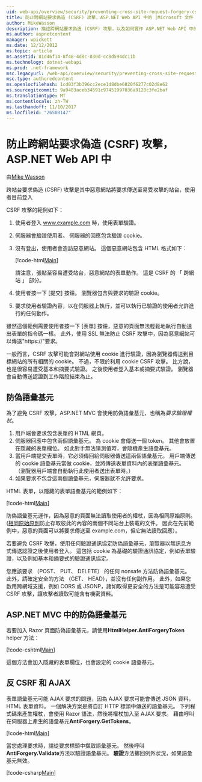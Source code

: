 ```yaml
---
uid: web-api/overview/security/preventing-cross-site-request-forgery-csrf-attacks
title: 防止跨網站要求偽造 (CSRF) 攻擊，ASP.NET Web API 中的 |Microsoft 文件
author: MikeWasson
description: 描述跨網站要求偽造 (CSRF) 攻擊，以及如何實作 ASP.NET Web API 中的反 CSRF 量值。
ms.author: aspnetcontent
manager: wpickett
ms.date: 12/12/2012
ms.topic: article
ms.assetid: 81d46f14-8f48-4d8c-830d-cc8d594dc11b
ms.technology: dotnet-webapi
ms.prod: .net-framework
msc.legacyurl: /web-api/overview/security/preventing-cross-site-request-forgery-csrf-attacks
msc.type: authoredcontent
ms.openlocfilehash: 1cd03f3b396cc2ece1d8dbe6820f6277c02d8e62
ms.sourcegitcommit: 9a9483aceb34591c97451997036a9120c3fe2baf
ms.translationtype: MT
ms.contentlocale: zh-TW
ms.lasthandoff: 11/10/2017
ms.locfileid: "26508147"
---
```

<a name="preventing-cross-site-request-forgery-csrf-attacks-in-aspnet-web-api"></a>防止跨網站要求偽造 (CSRF) 攻擊，ASP.NET Web API 中
====================
由[Mike Wasson](https://github.com/MikeWasson)

跨站台要求偽造 (CSRF) 攻擊是其中惡意網站將要求傳送至易受攻擊的站台，使用者目前登入

CSRF 攻擊的範例如下：

1. 使用者登入 www.example.com 時，使用表單驗證。
2. 伺服器會驗證使用者。 伺服器的回應包含驗證 cookie。
3. 沒有登出，使用者會造訪惡意網站。 這個惡意網站包含 HTML 格式如下： 

    [!code-html[Main](preventing-cross-site-request-forgery-csrf-attacks/samples/sample1.html)]

    請注意，張貼至容易遭受站台，惡意網站的表單動作。 這是 CSRF 的 「 跨網站 」 部分。
4. 使用者按一下 [提交] 按鈕。 瀏覽器包含與要求的驗證 cookie。
5. 要求使用者驗證內容，以在伺服器上執行，並可以執行已驗證的使用者允許進行的任何動作。

雖然這個範例需要使用者按一下 [表單] 按鈕，惡意的頁面無法輕鬆地執行自動送出表單的指令碼一樣。 此外，使用 SSL 無法防止 CSRF 攻擊中，因為惡意網站可以傳送"https://"要求。

一般而言，CSRF 攻擊可能會對網站使用 cookie 進行驗證，因為瀏覽器傳送到目標網站的所有相關的 cookie。 不過，不限於利用 cookie CSRF 攻擊。 比方說，也是很容易遭受基本和摘要式驗證。 之後使用者登入基本或摘要式驗證。 瀏覽器會自動傳送認證到工作階段結束為止。

## <a name="anti-forgery-tokens"></a>防偽語彙基元

為了避免 CSRF 攻擊，ASP.NET MVC 會使用防偽語彙基元，也稱為*要求驗證權杖*。

1. 用戶端會要求包含表單的 HTML 網頁。
2. 伺服器回應中包含兩個語彙基元。 為 cookie 會傳送一個 token。 其他會放置在隱藏的表單欄位。 如此對手無法猜測值時，會隨機產生語彙基元。
3. 當用戶端提交表單時，它必須傳回給伺服器傳送這兩個語彙基元。 用戶端傳送的 cookie 語彙基元當做 cookie，並將傳送表單資料內的表單語彙基元。 （瀏覽器用戶端會自動執行此使用者送出表單時。）
4. 如果要求不包含這兩個語彙基元，伺服器就不允許要求。

HTML 表單，以隱藏的表單語彙基元的範例如下：

[!code-html[Main](preventing-cross-site-request-forgery-csrf-attacks/samples/sample2.html)]

防偽語彙基元運作，因為惡意的頁面無法讀取使用者的權杖，因為相同原始原則。 ([相同原始原則](http://www.w3.org/Security/wiki/Same_Origin_Policy)防止存取彼此的內容的兩個不同站台上裝載的文件。 因此在先前範例中，惡意的頁面可以將要求傳送至 example.com，但它無法讀取回應）。

若要避免 CSRF 攻擊，使用任何驗證通訊協定防偽語彙基元，瀏覽器以無訊息方式傳送認證之後使用者登入。 這包括 cookie 為基礎的驗證通訊協定，例如表單驗證，以及例如基本和摘要式的驗證通訊協定。

您應該要求 （POST、 PUT、 DELETE） 的任何 nonsafe 方法防偽語彙基元。 此外，請確定安全的方法 （GET、 HEAD），並沒有任何副作用。 此外，如果您啟用跨網域支援，例如 CORS 或 JSONP，諸如取得更安全的方法是可能容易遭受 CSRF 攻擊，讓攻擊者讀取可能含有機密資料。

## <a name="anti-forgery-tokens-in-aspnet-mvc"></a>ASP.NET MVC 中的防偽語彙基元

若要加入 Razor 頁面防偽語彙基元，請使用**HtmlHelper.AntiForgeryToken** helper 方法：

[!code-cshtml[Main](preventing-cross-site-request-forgery-csrf-attacks/samples/sample3.cshtml)]

這個方法會加入隱藏的表單欄位，也會設定的 cookie 語彙基元。

## <a name="anti-csrf-and-ajax"></a>反 CSRF 和 AJAX

表單語彙基元可能 AJAX 要求的問題，因為 AJAX 要求可能會傳送 JSON 資料，HTML 表單資料。 一個解決方案是將自訂 HTTP 標頭中傳送的語彙基元。 下列程式碼來產生權杖，會使用 Razor 語法，然後將權杖加入至 AJAX 要求。 藉由呼叫在伺服器上產生的語彙基元**AntiForgery.GetTokens**。

[!code-html[Main](preventing-cross-site-request-forgery-csrf-attacks/samples/sample4.html)]

當您處理要求時，請從要求標頭中擷取語彙基元。 然後呼叫**AntiForgery.Validate**方法以驗證語彙基元。 **驗證**方法擲回例外狀況，如果語彙基元無效。

[!code-csharp[Main](preventing-cross-site-request-forgery-csrf-attacks/samples/sample5.cs)]
